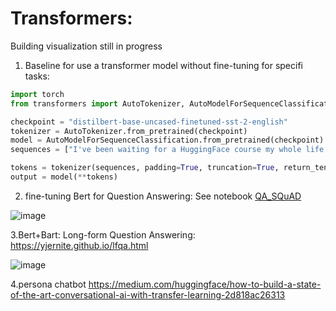 # Transformers:

Building visualization still in progress

1. Baseline for use a transformer model without fine-tuning for specifi tasks:

```python
import torch
from transformers import AutoTokenizer, AutoModelForSequenceClassification

checkpoint = "distilbert-base-uncased-finetuned-sst-2-english"
tokenizer = AutoTokenizer.from_pretrained(checkpoint)
model = AutoModelForSequenceClassification.from_pretrained(checkpoint)
sequences = ["I've been waiting for a HuggingFace course my whole life.", "So have I!"]

tokens = tokenizer(sequences, padding=True, truncation=True, return_tensors="pt")
output = model(**tokens)
```
2. fine-tuning Bert for Question Answering: See notebook [QA_SQuAD](https://github.com/EthanWTL/Al-Models/blob/main/QA_SQuAD.ipynb)

![image](https://user-images.githubusercontent.com/97998419/226233347-061ec99b-7605-41da-aeb0-334203ae1385.png)


3.Bert+Bart: Long-form Question Answering:
https://yjernite.github.io/lfqa.html

![image](https://user-images.githubusercontent.com/97998419/226233267-736cc8ef-2987-413d-a7b4-58244da9ac2e.png)


4.persona chatbot
https://medium.com/huggingface/how-to-build-a-state-of-the-art-conversational-ai-with-transfer-learning-2d818ac26313
